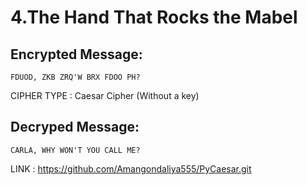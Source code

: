 # 4.The Hand That Rocks the Mabel



## Encrypted Message:

```
FDUOD, ZKB ZRQ'W BRX FDOO PH?  
```

CIPHER TYPE : Caesar Cipher (Without a key)

## Decryped Message:

```
CARLA, WHY WON'T YOU CALL ME?   
```

LINK : https://github.com/Amangondaliya555/PyCaesar.git
